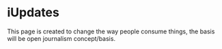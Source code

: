 # iUpdates

This page is created to change the way people consume things, the basis will be open journalism concept/basis. 

